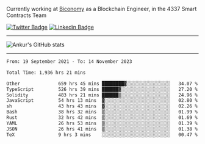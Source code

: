 Currently working at [Biconomy](https://biconomy.io/) as a Blockchain Engineer, in the 4337 Smart Contracts Team

 [![Twitter Badge](https://img.shields.io/badge/-@ankurdubey521-1ca0f1?style=flat-square&labelColor=1ca0f1&logo=twitter&logoColor=white&link=https://twitter.com/ankurdubey521)](https://twitter.com/ankurdubey521) [![Linkedin Badge](https://img.shields.io/badge/-ankurdubey521-blue?style=flat-square&logo=Linkedin&logoColor=white&link=https://www.linkedin.com/in/ankurdubey521/)](https://www.linkedin.com/in/ankurdubey521/)

<hr/>

![Ankur's GitHub stats](https://github-readme-stats.vercel.app/api?username=ankurdubey521&count_private=true&theme=radical)

<hr/>

<!--START_SECTION:waka-->

```txt
From: 19 September 2021 - To: 14 November 2023

Total Time: 1,936 hrs 21 mins

Other              659 hrs 45 mins ████████▓░░░░░░░░░░░░░░░░   34.07 %
TypeScript         526 hrs 39 mins ██████▓░░░░░░░░░░░░░░░░░░   27.20 %
Solidity           483 hrs 21 mins ██████▒░░░░░░░░░░░░░░░░░░   24.96 %
JavaScript         54 hrs 13 mins  ▓░░░░░░░░░░░░░░░░░░░░░░░░   02.80 %
sh                 43 hrs 43 mins  ▓░░░░░░░░░░░░░░░░░░░░░░░░   02.26 %
Bash               38 hrs 32 mins  ▒░░░░░░░░░░░░░░░░░░░░░░░░   01.99 %
Rust               32 hrs 42 mins  ▒░░░░░░░░░░░░░░░░░░░░░░░░   01.69 %
YAML               26 hrs 53 mins  ▒░░░░░░░░░░░░░░░░░░░░░░░░   01.39 %
JSON               26 hrs 41 mins  ▒░░░░░░░░░░░░░░░░░░░░░░░░   01.38 %
TeX                9 hrs 3 mins    ░░░░░░░░░░░░░░░░░░░░░░░░░   00.47 %
```

<!--END_SECTION:waka-->
